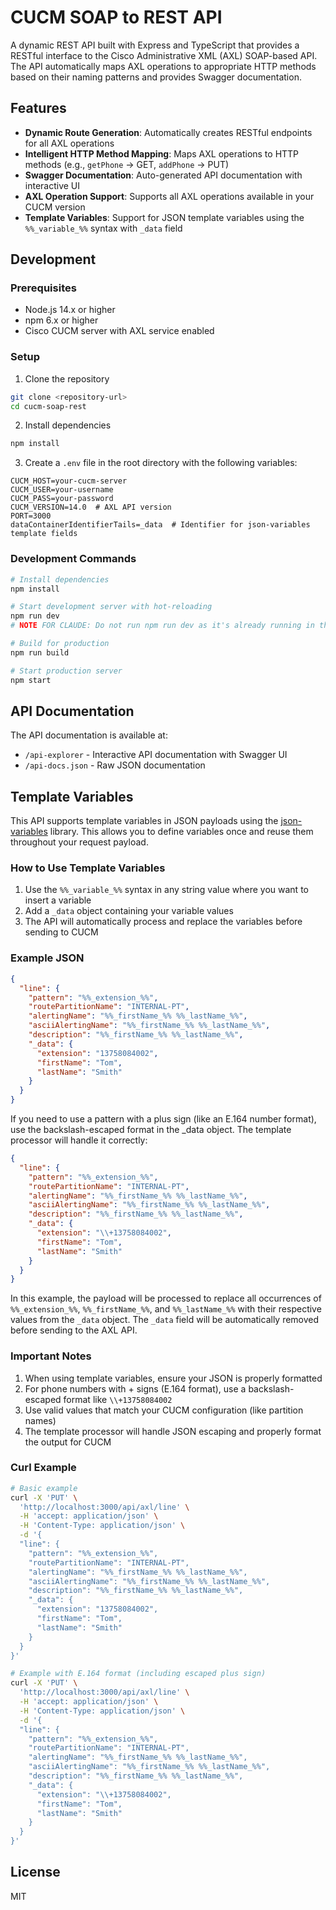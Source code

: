 # CUCM SOAP to REST API

A dynamic REST API built with Express and TypeScript that provides a RESTful interface to the Cisco Administrative XML (AXL) SOAP-based API. The API automatically maps AXL operations to appropriate HTTP methods based on their naming patterns and provides Swagger documentation.

## Features

- **Dynamic Route Generation**: Automatically creates RESTful endpoints for all AXL operations
- **Intelligent HTTP Method Mapping**: Maps AXL operations to HTTP methods (e.g., `getPhone` → GET, `addPhone` → PUT)
- **Swagger Documentation**: Auto-generated API documentation with interactive UI
- **AXL Operation Support**: Supports all AXL operations available in your CUCM version
- **Template Variables**: Support for JSON template variables using the `%%_variable_%%` syntax with `_data` field

## Development

### Prerequisites

- Node.js 14.x or higher
- npm 6.x or higher
- Cisco CUCM server with AXL service enabled

### Setup

1. Clone the repository
```bash
git clone <repository-url>
cd cucm-soap-rest
```

2. Install dependencies
```bash
npm install
```

3. Create a `.env` file in the root directory with the following variables:
```
CUCM_HOST=your-cucm-server
CUCM_USER=your-username
CUCM_PASS=your-password
CUCM_VERSION=14.0  # AXL API version
PORT=3000
dataContainerIdentifierTails=_data  # Identifier for json-variables template fields
```

### Development Commands

```bash
# Install dependencies
npm install

# Start development server with hot-reloading
npm run dev
# NOTE FOR CLAUDE: Do not run npm run dev as it's already running in the background

# Build for production
npm run build

# Start production server
npm start
```

## API Documentation

The API documentation is available at:

- `/api-explorer` - Interactive API documentation with Swagger UI
- `/api-docs.json` - Raw JSON documentation

## Template Variables

This API supports template variables in JSON payloads using the [json-variables](https://www.npmjs.com/package/json-variables) library. This allows you to define variables once and reuse them throughout your request payload.

### How to Use Template Variables

1. Use the `%%_variable_%%` syntax in any string value where you want to insert a variable
2. Add a `_data` object containing your variable values
3. The API will automatically process and replace the variables before sending to CUCM

### Example JSON

```json
{
  "line": {
    "pattern": "%%_extension_%%",
    "routePartitionName": "INTERNAL-PT",
    "alertingName": "%%_firstName_%% %%_lastName_%%",
    "asciiAlertingName": "%%_firstName_%% %%_lastName_%%",
    "description": "%%_firstName_%% %%_lastName_%%",
    "_data": {
      "extension": "13758084002",
      "firstName": "Tom",
      "lastName": "Smith"
    }
  }
}
```

If you need to use a pattern with a plus sign (like an E.164 number format), use the backslash-escaped format in the _data object. The template processor will handle it correctly:

```json
{
  "line": {
    "pattern": "%%_extension_%%",
    "routePartitionName": "INTERNAL-PT",
    "alertingName": "%%_firstName_%% %%_lastName_%%",
    "asciiAlertingName": "%%_firstName_%% %%_lastName_%%",
    "description": "%%_firstName_%% %%_lastName_%%",
    "_data": {
      "extension": "\\+13758084002",
      "firstName": "Tom",
      "lastName": "Smith"
    }
  }
}
```

In this example, the payload will be processed to replace all occurrences of `%%_extension_%%`, `%%_firstName_%%`, and `%%_lastName_%%` with their respective values from the `_data` object. The `_data` field will be automatically removed before sending to the AXL API.

### Important Notes

1. When using template variables, ensure your JSON is properly formatted
2. For phone numbers with + signs (E.164 format), use a backslash-escaped format like `\\+13758084002`
3. Use valid values that match your CUCM configuration (like partition names)
4. The template processor will handle JSON escaping and properly format the output for CUCM

### Curl Example

```bash
# Basic example
curl -X 'PUT' \
  'http://localhost:3000/api/axl/line' \
  -H 'accept: application/json' \
  -H 'Content-Type: application/json' \
  -d '{
  "line": {
    "pattern": "%%_extension_%%",
    "routePartitionName": "INTERNAL-PT",
    "alertingName": "%%_firstName_%% %%_lastName_%%",
    "asciiAlertingName": "%%_firstName_%% %%_lastName_%%",
    "description": "%%_firstName_%% %%_lastName_%%",
    "_data": {
      "extension": "13758084002",
      "firstName": "Tom",
      "lastName": "Smith"
    }
  }
}'

# Example with E.164 format (including escaped plus sign)
curl -X 'PUT' \
  'http://localhost:3000/api/axl/line' \
  -H 'accept: application/json' \
  -H 'Content-Type: application/json' \
  -d '{
  "line": {
    "pattern": "%%_extension_%%",
    "routePartitionName": "INTERNAL-PT",
    "alertingName": "%%_firstName_%% %%_lastName_%%",
    "asciiAlertingName": "%%_firstName_%% %%_lastName_%%",
    "description": "%%_firstName_%% %%_lastName_%%",
    "_data": {
      "extension": "\\+13758084002",
      "firstName": "Tom",
      "lastName": "Smith"
    }
  }
}'
```

## License

MIT